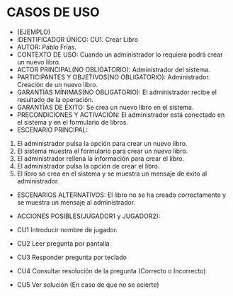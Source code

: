 # CASOS DE USO

* (EJEMPLO)
* IDENTIFICADOR ÚNICO: CU1. Crear Libro
* AUTOR: Pablo Frías.
* CONTEXTO DE USO: Cuando un administrador lo requiera podrá crear un nuevo libro.
* ACTOR PRINCIPAL(NO OBLIGATORIO): Administrador del sistema.
* PARTICIPANTES Y OBJETIVOS(NO OBLIGATORIO): Administrador. Creación de un nuevo libro.
* GARANTÍAS MÍNIMAS(NO OBLIGATORIO): El administrador recibe el resultado de la operación.
* GARANTÍAS DE ÉXITO: Se crea un nuevo libro en el sistema.
* PRECONDICIONES Y ACTIVACIÓN: El administrador está conectado en el sistema y en el formulario de libros.
* ESCENARIO PRINCIPAL: 
1. El administrador pulsa la opción para crear un nuevo libro.
2. El sistema muestra el formulario para crear un nuevo libro.
3. El administrador rellena la información para crear el libro.
4. El administrador pulsa la opción de crear el libro.
5. El libro se crea en el sistema y se muestra un mensaje de éxito al administrador.
* ESCENARIOS ALTERNATIVOS: El libro no se ha creado correctamente y se muestra un mensaje al administrador.

* ACCIONES POSIBLES(JUGADOR1 y JUGADOR2):
* CU1 Introducir nombre de jugador.
* CU2 Leer pregunta por pantalla
* CU3 Responder pregunta por teclado
* CU4 Consultar resolución de la pregunta (Correcto o Incorrecto)
* CU5 Ver solución (En caso de que no se acierte)
 

